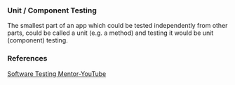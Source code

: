 
### Unit / Component Testing

The smallest part of an app which could be tested independently from other parts, could be called a unit (e.g. a method) and testing it would be unit (component) testing.






### References
[Software Testing Mentor-YouTube](https://www.youtube.com/watch?v=MMWXr2Ddzow)
